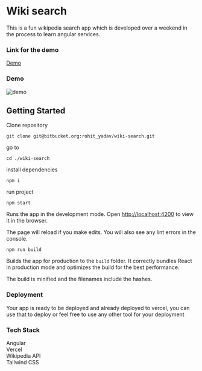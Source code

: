 # Wiki search

This is a fun wikipedia search app which is developed over a weekend in the process to learn angular services.

### Link for the demo

[Demo](https://wiki-search-opal.vercel.app/)

### Demo

![demo](demo.gif)

## Getting Started

Clone repository

```
git clone git@bitbucket.org:rohit_yadav/wiki-search.git
```

go to

```
cd ./wiki-search
```

install dependencies

```
npm i
```

run project

```
npm start
```

Runs the app in the development mode.
Open [http://localhost:4200](http://localhost:4200) to view it in the browser.

The page will reload if you make edits.
You will also see any lint errors in the console.

```
npm run build
```

Builds the app for production to the `build` folder.
It correctly bundles React in production mode and optimizes the build for the best performance.

The build is minified and the filenames include the hashes.

### Deployment

Your app is ready to be deployed and already deployed to vercel, you can use that to deploy or feel free to use any other tool for your deployment

### Tech Stack

Angular <br />
Vercel <br />
Wikipedia API <br />
Tailwind CSS <br />

